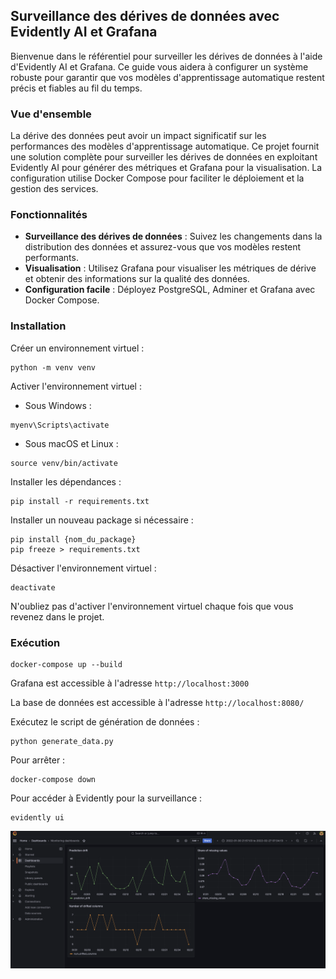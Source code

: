## Surveillance des dérives de données avec Evidently AI et Grafana

Bienvenue dans le référentiel pour surveiller les dérives de données à l'aide d'Evidently AI et Grafana. Ce guide vous aidera à configurer un système robuste pour garantir que vos modèles d'apprentissage automatique restent précis et fiables au fil du temps.

### Vue d'ensemble

La dérive des données peut avoir un impact significatif sur les performances des modèles d'apprentissage automatique. Ce projet fournit une solution complète pour surveiller les dérives de données en exploitant Evidently AI pour générer des métriques et Grafana pour la visualisation. La configuration utilise Docker Compose pour faciliter le déploiement et la gestion des services.

### Fonctionnalités
* **Surveillance des dérives de données** : Suivez les changements dans la distribution des données et assurez-vous que vos modèles restent performants.
* **Visualisation** : Utilisez Grafana pour visualiser les métriques de dérive et obtenir des informations sur la qualité des données.
* **Configuration facile** : Déployez PostgreSQL, Adminer et Grafana avec Docker Compose.

### Installation 

Créer un environnement virtuel :

```
python -m venv venv
```

Activer l'environnement virtuel :
* Sous Windows :
```
myenv\Scripts\activate
```
* Sous macOS et Linux :

```
source venv/bin/activate
```

Installer les dépendances :

```
pip install -r requirements.txt
```

Installer un nouveau package si nécessaire :

```
pip install {nom_du_package}
pip freeze > requirements.txt
```

Désactiver l'environnement virtuel :
```
deactivate
```

N'oubliez pas d'activer l'environnement virtuel chaque fois que vous revenez dans le projet.

### Exécution 

```
docker-compose up --build
```

Grafana est accessible à l'adresse `http://localhost:3000`

La base de données est accessible à l'adresse `http://localhost:8080/`

Exécutez le script de génération de données :

```
python generate_data.py
```

Pour arrêter :

```
docker-compose down
```

Pour accéder à Evidently pour la surveillance :

```
evidently ui  
```

![Voici un exemple de visualisation](./Grafana_monitoring.png)
